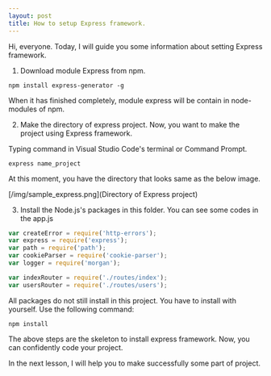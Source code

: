 ```yaml
---
layout: post
title: How to setup Express framework. 
---
```


Hi, everyone. Today, I will guide you some information about setting Express framework.

1. Download module Express from npm.

```
npm install express-generator -g
```

When it has finished completely, module express will be contain in node-modules of npm. 

2. Make the directory of express project. 
Now, you want to make the project using Express framework. 

Typing command in Visual Studio Code's terminal or Command Prompt.

```
express name_project
```

At this moment, you have the directory that looks same as the below image. 

[/img/sample_express.png](Directory of Express project)

3. Install the Node.js's packages in this folder. 
You can see some codes in the app.js

```Javascript
var createError = require('http-errors');
var express = require('express');
var path = require('path');
var cookieParser = require('cookie-parser');
var logger = require('morgan');

var indexRouter = require('./routes/index');
var usersRouter = require('./routes/users');
```

All packages do not still install in this project. You have to install with yourself. Use the following command:

``` 
npm install 
```

The above steps are the skeleton to install express framework. Now, you can confidently code your project. 

In the next lesson, I will help you to make successfully some part of project. 
